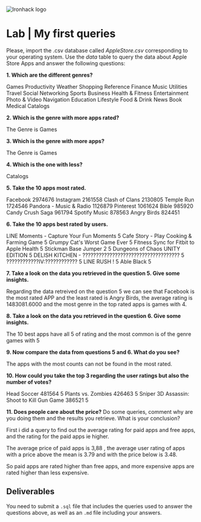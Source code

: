![Ironhack logo](https://i.imgur.com/1QgrNNw.png)

# Lab | My first queries

Please, import the .csv database called *AppleStore.csv* corresponding to your operating system. Use the *data* table to query the data about Apple Store Apps and answer the following questions: 

**1. Which are the different genres?**

Games
Productivity
Weather
Shopping
Reference
Finance
Music
Utilities
Travel
Social Networking
Sports
Business
Health & Fitness
Entertainment
Photo & Video
Navigation
Education
Lifestyle
Food & Drink
News
Book
Medical
Catalogs

**2. Which is the genre with more apps rated?**

The Genre is Games 

**3. Which is the genre with more apps?**

The Genre is Games 

**4. Which is the one with less?**

Catalogs 

**5. Take the 10 apps most rated.**

Facebook	2974676
Instagram	2161558
Clash of Clans	2130805
Temple Run	1724546
Pandora - Music & Radio	1126879
Pinterest	1061624
Bible	985920
Candy Crush Saga	961794
Spotify Music	878563
Angry Birds	824451

**6. Take the 10 apps best rated by users.**

LINE Moments - Capture Your Fun Moments	5
Cafe Story - Play Cooking & Farming Game	5
Grumpy Cat's Worst Game Ever	5
Fitness Sync for Fitbit to Apple Health	5
Stickman Base Jumper 2	5
Dungeons of Chaos UNITY EDITION	5
DELISH KITCHEN - ????????????????????????????????????	5
????????????IV:????????????	5
LINE RUSH !	5
Able Black	5

**7. Take a look on the data you retrieved in the question 5. Give some insights.**

Regarding the data retreived on the question 5 we can see that Facebook is the most rated APP and the least rated is Angry Birds, the average rating is 1483081.6000 and the most genre in the top rated apps is games with 4.

**8. Take a look on the data you retrieved in the question 6. Give some insights.**

The 10 best apps have all 5 of rating and the most common is of the genre games with 5

**9. Now compare the data from questions 5 and 6. What do you see?**

The apps with the most counts can not be found in the most rated.

**10. How could you take the top 3 regarding the user ratings but also the number of votes?**

Head Soccer	481564	5
Plants vs. Zombies	426463	5
Sniper 3D Assassin: Shoot to Kill Gun Game	386521	5

**11. Does people care about the price?** Do some queries, comment why are you doing them and the results you retrieve. What is your conclusion?

First i did a query to find out the average rating for paid apps and free apps, and the rating for the paid apps ie higher. 

The average price of paid apps is 3,88 , the average user rating of apps with a price above the mean is 3.79 and with the price below is 3.48. 

So paid apps are rated higher than free apps, and more expensive apps are rated higher than less expensive.

## Deliverables 
You need to submit a `.sql` file that includes the queries used to answer the questions above, as well as an `.md` file including your answers. 
